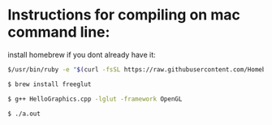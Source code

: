 # Instructions for compiling on mac command line:

install homebrew if you dont already have it:
```sh
$/usr/bin/ruby -e "$(curl -fsSL https://raw.githubusercontent.com/Homebrew/install/master/install)" 
```
```sh
$ brew install freeglut
```
```sh
$ g++ HelloGraphics.cpp -lglut -framework OpenGL
```
```sh
$ ./a.out
```
